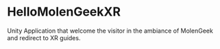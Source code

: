 # HelloMolenGeekXR
Unity Application that welcome the visitor in the ambiance of MolenGeek and redirect to  XR guides.
